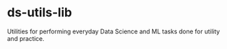 # ds-utils-lib
Utilities for performing everyday Data Science and ML tasks done for utility and practice.
